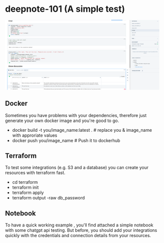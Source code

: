 # deepnote-101 (A simple test)
![localImage](deepnote_notebook.png)

## Docker 
Sometimes you have problems with your dependencies, therefore just generate your own docker image and you're good to go.
* docker build -t you/image_name:latest . # replace you & image_name with approriate values 
* docker push you/image_name # Push it to dockerhub

## Terraform 
To test some integrations (e.g. S3 and a database) you can create your resources with terraform fast.
   
   * cd terraform
   * terraform init
   * terraform apply
   * terraform output -raw db_password

##  Notebook
To have a quick working example , you'll find attached a simple notebook with some chatgpt api testing. But before, you should add your integrations quickly with the credentials and connection details from your 
resources.
